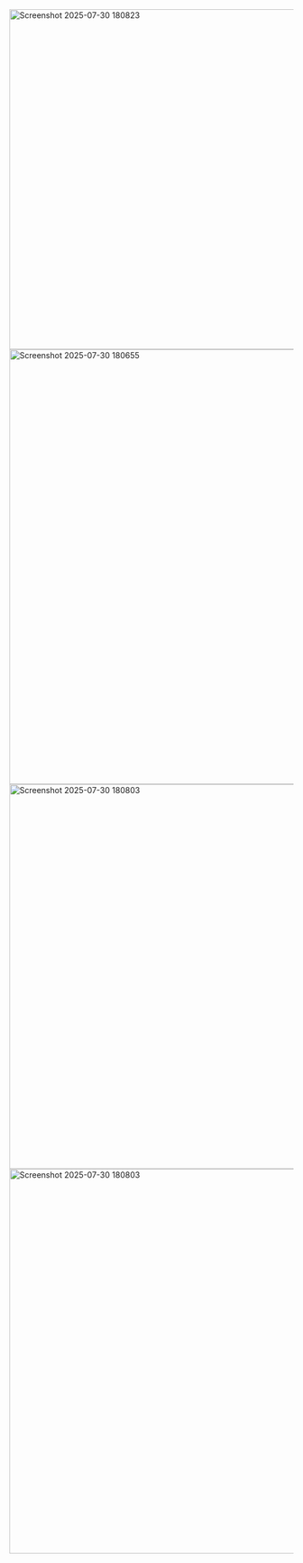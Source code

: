 
<img width="953" height="603" alt="Screenshot 2025-07-30 180823" src="https://github.com/user-attachments/assets/051ebb11-9fb4-4a68-8175-730a26bf1d99" />
<img width="939" height="771" alt="Screenshot 2025-07-30 180655" src="https://github.com/user-attachments/assets/f32a7249-d925-4399-bcaf-2a48a8f80fe4" />
<img width="948" height="682" alt="Screenshot 2025-07-30 180803" src="https://github.com/user-attachments/assets/48fcd4dc-8c5e-4a37-b71d-ef4d7aa5d872" />
<img width="948" height="682" alt="Screenshot 2025-07-30 180803" src="https://github.com/user-attachments/assets/c0ef85af-5d5c-41b9-b0a1-f6a0587760c7" />

